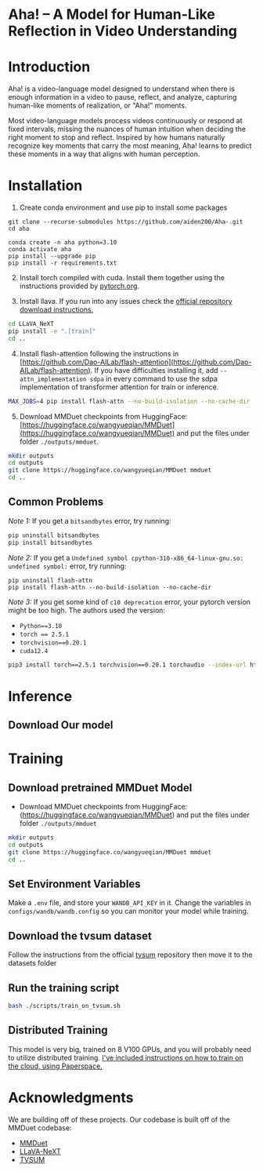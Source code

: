 # Aha! – A Model for Human-Like Reflection in Video Understanding

<!-- Official implementation of paper *VideoLLM Knows When to Speak: Enhancing Time-Sensitive Video Comprehension with Video-Text Duet Interaction Format* -->

# Introduction

Aha! is a video-language model designed to understand when there is enough information in a video to pause, reflect, and analyze, capturing human-like moments of realization, or "Aha!" moments.

Most video-language models process videos continuously or respond at fixed intervals, missing the nuances of human intuition when deciding the right moment to stop and reflect. Inspired by how humans naturally recognize key moments that carry the most meaning, Aha! learns to predict these moments in a way that aligns with human perception.


# Installation
1. Create conda environment and use pip to install some packages
```shell
git clone --recurse-submodules https://github.com/aiden200/Aha-.git
cd aha

conda create -n aha python=3.10
conda activate aha
pip install --upgrade pip
pip install -r requirements.txt
```


2. Install torch compiled with cuda. Install them together using the instructions provided by [pytorch.org](https://pytorch.org).


3. Install llava. If you run into any issues check the [official repository download instructions.](https://github.com/LLaVA-VL/LLaVA-NeXT)
```bash
cd LLaVA_NeXT
pip install -e ".[train]"
cd ..
```

4. Install flash-attention following the instructions in [https://github.com/Dao-AILab/flash-attention](https://github.com/Dao-AILab/flash-attention). If you have difficulties installing it, add `--attn_implementation sdpa` in every command to use the sdpa implementation of transformer attention for train or inference.
```bash
MAX_JOBS=4 pip install flash-attn --no-build-isolation --no-cache-dir 
```

5. Download MMDuet checkpoints from HuggingFace: [https://huggingface.co/wangyueqian/MMDuet](https://huggingface.co/wangyueqian/MMDuet) and put the files under folder `./outputs/mmduet`.

```bash
mkdir outputs
cd outputs
git clone https://huggingface.co/wangyueqian/MMDuet mmduet
cd ..
```


## Common Problems

*Note 1:* If you get a `bitsandbytes` error, try running:
```bash
pip uninstall bitsandbytes
pip install bitsandbytes
```
*Note 2:* If you get a `Undefined symbol cpython-310-x86_64-linux-gnu.so: undefined symbol:` error, try running:
```
pip uninstall flash-attn
pip install flash-attn --no-build-isolation --no-cache-dir
```
*Note 3:* If you get some kind of `c10 deprecation` error, your pytorch version might be too high. The authors used the version:
- `Python==3.10`
- `torch == 2.5.1`
- `torchvision==0.20.1`
- `cuda12.4`

```bash
pip3 install torch==2.5.1 torchvision==0.20.1 torchaudio --index-url https://download.pytorch.org/whl/cu124
```

# Inference
## Download Our model



# Training

## Download pretrained MMDuet Model
- Download MMDuet checkpoints from HuggingFace: (https://huggingface.co/wangyueqian/MMDuet) and put the files under folder `./outputs/mmduet`
```bash
mkdir outputs
cd outputs
git clone https://huggingface.co/wangyueqian/MMDuet mmduet
cd ..
```

## Set Environment Variables
Make a `.env` file, and store your `WANDB_API_KEY` in it. Change the variables in `configs/wandb/wandb.config` so you can monitor your model while training.



## Download the tvsum dataset
Follow the instructions from the official [tvsum](https://github.com/yalesong/tvsum?tab=readme-ov-file) repository then move it to the datasets folder

<!-- - Download the videos, and link each video folder to `datasets/${DATASET_NAME}/videos`. Here we list recommended video download links, while you can also download from other sources:
  - YouCook2: [https://opendatalab.com/OpenDataLab/YouCook2](https://opendatalab.com/OpenDataLab/YouCook2)
  - Shot2Story: [https://huggingface.co/mhan/shot2story-videos](https://huggingface.co/mhan/shot2story-videos)
  - Charades: [https://prior.allenai.org/projects/charades](https://prior.allenai.org/projects/charades)
  - QVHighlights: [https://github.com/jayleicn/moment_detr/blob/main/data/README.md](https://github.com/jayleicn/moment_detr/blob/main/data/README.md)

- Download [paraphrase-en.gz](https://github.com/lichengunc/refer/raw/refs/heads/master/evaluation/meteor/data/paraphrase-en.gz) (59MB) which is used for dense video captioning evaluation. Put this file at `test/dvc/metrics/data/paraphrase-en.gz` -->


## Run the training script
```bash
bash ./scripts/train_on_tvsum.sh
```

## Distributed Training
This model is very big, trained on 8 V100 GPUs, and you will probably need to utilize distributed training. [I've included instructions on how to train on the cloud, using Paperspace.](instructions/distributed_instructions.md) 

# Acknowledgments
We are building off of these projects. Our codebase is built off of the MMDuet codebase:
- [MMDuet](https://github.com/yellow-binary-tree/MMDuet) 
- [LLaVA-NeXT](https://github.com/LLaVA-VL/LLaVA-NeXT) 
- [TVSUM](https://github.com/yalesong/tvsum) 

<!-- 
## Inference and evaluation
Scripts to inference on all benchmarks are listed in `./scripts/inference/`.

**WARNING**: Each script file contains many steps for inference and evaluation. DO NOT directly run these script files. Instead, read the contents of these files carefully and run them step by step.

- YouCook2 dense video captioning: `./scripts/inference/youcook2.sh`
- Shot2Story-MAGQA-39k multi-answer grounded video question answering (MAGQA): `./scripts/inference/magqa.sh`
  - **Note**: To save compute, we do not calculate the similarity score between the pred answer and the gold answer if the pred time is not in the gold timespan. We simply set this score to 1 in the score matrix of evaluator_output. These scores are not used in calculating and do not affect the final metric (in-span score).
- Charades-STA temporal video grounding: `./scripts/inference/charades.sh`
- QVHighlights highlight detection: `./scripts/inference/qvh.sh`


# Training

- If you want to reproduce the training process, you also need to download the training data. Download the videos, and link each video folder to `datasets/${DATASET_NAME}/videos`. Here we list recommended video download links, while you can also download from other sources:
  - COIN: [https://huggingface.co/datasets/WHB139426/coin](https://huggingface.co/datasets/WHB139426/coin)
  - HiREST: [https://github.com/j-min/HiREST](https://github.com/j-min/HiREST)
  - DiDeMo: [https://github.com/LisaAnne/TemporalLanguageRelease](https://github.com/LisaAnne/TemporalLanguageRelease)
  - QueryD: [https://www.robots.ox.ac.uk/~vgg/data/queryd/](https://www.robots.ox.ac.uk/~vgg/data/queryd/)

Run `./scripts/train.sh`.

When running training code for the first time, the dataset code will traverse all videos of the training dataset and stat the frame rate, duration and number of frames of the videos, and store this information in `datasets/${dataset_name}/videos_metadata.json`. This can take quite a long time.
Considering that videos downloaded from different sources may be slightly different, in order to ensure that the videos are correctly loaded, we do not include this metadata information in our data release.


# Citation
If you find this work useful in your research, please consider citing:
```bibtex
@misc{wang2024mmduet,
      title={VideoLLM Knows When to Speak: Enhancing Time-Sensitive Video Comprehension with Video-Text Duet Interaction Format}, 
      author={Yueqian Wang and Xiaojun Meng and Yuxuan Wang and Jianxin Liang and Jiansheng Wei and Huishuai Zhang and Dongyan Zhao},
      year={2024},
      eprint={2411.17991},
      archivePrefix={arXiv},
      primaryClass={cs.CV},
      url={https://arxiv.org/abs/2411.17991}, 
}
``` -->
